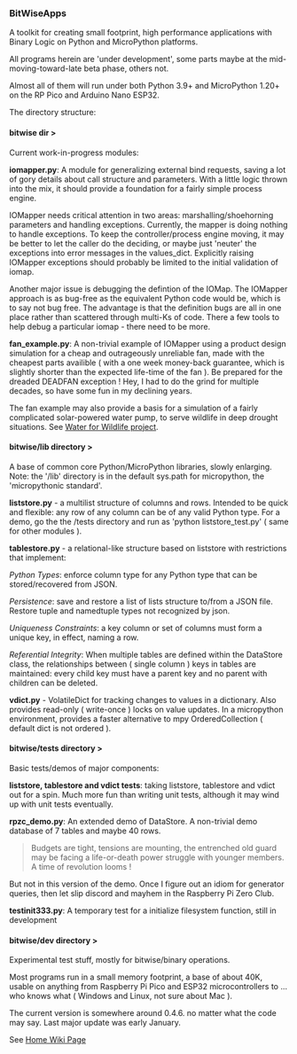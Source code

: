 ### BitWiseApps

A toolkit for creating small footprint, high performance applications with Binary Logic on Python and MicroPython platforms.

All programs herein are 'under development', some parts maybe at the mid-moving-toward-late beta phase, others not.

Almost all of them will run under both Python 3.9+ and MicroPython 1.20+ on the RP Pico and Arduino Nano ESP32.

The directory structure:

#### bitwise dir >

Current work-in-progress modules:

**iomapper.py**: A module for generalizing external bind requests, saving a lot of gory details about call structure and parameters.  With a little logic thrown into the mix, it should provide a foundation for a fairly simple process engine.

IOMapper needs critical attention in two areas: marshalling/shoehorning parameters and handling exceptions.  Currently, the mapper is doing nothing to handle exceptions.  To keep the controller/process engine moving, it may be better to let the caller do the deciding, or maybe just 'neuter' the exceptions into error messages in the values_dict.  Explicitly raising IOMapper exceptions should probably be limited to the initial validation of iomap.

Another major issue is debugging the defintion of the IOMap.  The IOMapper approach is as bug-free as the equivalent Python code would be, which is to say not bug free.  The advantage is that the definition bugs are all in one place rather than scattered through multi-Ks of code.  There a few tools to help debug a particular iomap - there need to be more.

**fan_example.py**: A non-trivial example of IOMapper using a product design simulation for a cheap and outrageously unreliable fan, made with the cheapest parts availible ( with a one week money-back guarantee, which is slightly shorter than the expected life-time of the fan ).  Be prepared for the dreaded DEADFAN exception !  Hey, I had to do the grind for multiple decades, so have some fun in my declining years.

The fan example may also provide a basis for a simulation of a fairly complicated solar-powered water pump, to serve wildlife in deep drought situations.  See [Water for Wildlife project](https://github.com/billbreit/BitWiseApps/wiki/BinaryLogicApplications#basics-requirements-of-water-for-wildlife-project).

#### bitwise/lib directory >

A base of common core Python/MicroPython libraries, slowly enlarging.  Note: the '/lib' directory is in the default sys.path for micropython, the 'micropythonic standard'.

**liststore.py** - a multilist structure of columns and rows.  Intended to be quick and flexible: any row of any column can be of any valid Python type.  For a demo, go the the /tests directory and run as 'python liststore_test.py' ( same for other modules ).
    
**tablestore.py** - a relational-like structure based on liststore with restrictions that implement:

*Python Types*: enforce column type for any Python type that can be stored/recovered from JSON. 

*Persistence*: save and restore a list of lists structure to/from a JSON file.  Restore tuple and namedtuple types not recognized by json.

*Uniqueness Constraints*: a key column or set of columns must form a unique key, in effect, naming a row.

*Referential Integrity*: When multiple tables are defined within the DataStore class, the relationships between ( single column ) keys in tables are maintained: every child key must have a parent key and no parent with children can be deleted.

**vdict.py** - VolatileDict for tracking changes to values in a dictionary.  Also provides read-only ( write-once ) locks on value updates.  In a micropython environment, provides a faster alternative to mpy OrderedCollection ( default dict is not ordered ).

#### bitwise/tests directory >

Basic tests/demos of major components:

**liststore, tablestore and vdict tests**:  taking liststore, tablestore and vdict out for a spin.  Much more fun than writing unit tests, although it may wind up with unit tests eventually.

**rpzc_demo.py**: An extended demo of DataStore.  A non-trivial demo database of 7 tables and maybe 40 rows.

> Budgets are tight, tensions are mounting, the entrenched old guard may be facing a life-or-death power struggle with younger members.  A time of revolution looms !

But not in this version of the demo.  Once I figure out an idiom for generator queries, then let slip discord and mayhem in the Raspberry Pi Zero Club. 

**testinit333.py**: A temporary test for a initialize filesystem function, still in development

#### bitwise/dev directory >

Experimental test stuff, mostly for bitwise/binary operations.  

Most programs run in a small memory footprint, a base of about 40K, usable on anything from Raspberry Pi Pico and ESP32 microcontrollers to ... who knows what ( Windows and Linux, not sure about Mac ). 

The current version is somewhere around 0.4.6. no matter what the code may say.  Last major update was early January.

See [Home Wiki Page](https://github.com/billbreit/BitWiseApps/wiki)
